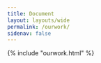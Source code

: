 ```yaml
---
title: Document
layout: layouts/wide
permalink: /ourwork/
sidenav: false
---
```


{% include "ourwork.html" %}